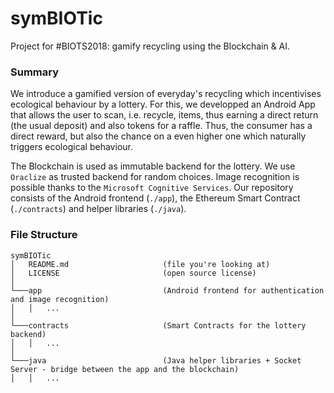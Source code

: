 # symBIOTic
Project for #BIOTS2018: gamify recycling using the Blockchain & AI.


### Summary
We introduce a gamified version of everyday's recycling which incentivises ecological behaviour by a lottery.
For this, we developped an Android App that allows the user to scan, i.e. recycle, items, thus earning a direct return (the usual deposit) and also tokens for a raffle.
Thus, the consumer has a direct reward, but also the chance on a even higher one which naturally triggers ecological behaviour.

The Blockchain is used as immutable backend for the lottery.
We use `Oraclize` as trusted backend for random choices.
Image recognition is possible thanks to the `Microsoft Cognitive Services`.
Our repository consists of the Android frontend (`./app`), the Ethereum Smart Contract (`./contracts`) and helper libraries (`./java`).


### File Structure
```
symBIOTic
│   README.md                     (file you're looking at)
│   LICENSE                       (open source license)
│
└───app                           (Android frontend for authentication and image recognition)
│   │   ...
│   
└───contracts                     (Smart Contracts for the lottery backend)
│   │   ...
│   
└───java                          (Java helper libraries + Socket Server - bridge between the app and the blockchain)
│   │   ...

```
